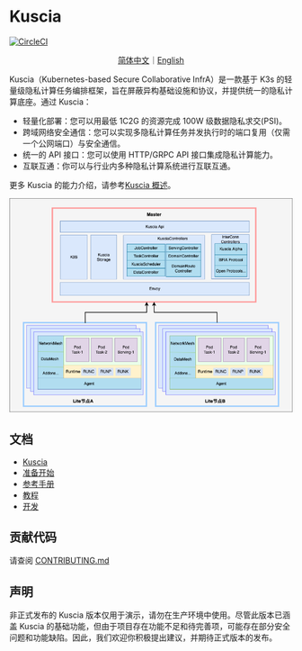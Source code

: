 # Kuscia

[![CircleCI](https://dl.circleci.com/status-badge/img/gh/secretflow/kuscia/tree/main.svg?style=svg)](https://dl.circleci.com/status-badge/redirect/gh/secretflow/kuscia/tree/main)

<p align="center">
<a href="./README.zh-CN.md">简体中文</a>｜<a href="./README.md">English</a>
</p>

Kuscia（Kubernetes-based Secure Collaborative InfrA）是一款基于 K3s 的轻量级隐私计算任务编排框架，旨在屏蔽异构基础设施和协议，并提供统一的隐私计算底座。通过 Kuscia：

- 轻量化部署：您可以用最低 1C2G 的资源完成 100W 级数据隐私求交(PSI)。
- 跨域网络安全通信：您可以实现多隐私计算任务并发执行时的端口复用（仅需一个公网端口）与安全通信。
- 统一的 API 接口：您可以使用 HTTP/GRPC API 接口集成隐私计算能力。
- 互联互通：你可以与行业内多种隐私计算系统进行互联互通。

更多 Kuscia 的能力介绍，请参考[Kuscia 概述](./docs/reference/overview.md)。

![Kuscia](./docs/imgs/kuscia_architecture.png)

## 文档

- [Kuscia](https://www.secretflow.org.cn/docs/kuscia/)
- [准备开始](https://www.secretflow.org.cn/docs/kuscia/getting_started)
- [参考手册](https://www.secretflow.org.cn/docs/kuscia/reference)
- [教程](https://www.secretflow.org.cn/docs/kuscia/tutorial)
- [开发](https://www.secretflow.org.cn/docs/kuscia/development)

## 贡献代码

请查阅 [CONTRIBUTING.md](./CONTRIBUTING.md)

## 声明

非正式发布的 Kuscia 版本仅用于演示，请勿在生产环境中使用。尽管此版本已涵盖 Kuscia 的基础功能，但由于项目存在功能不足和待完善项，可能存在部分安全问题和功能缺陷。因此，我们欢迎你积极提出建议，并期待正式版本的发布。
